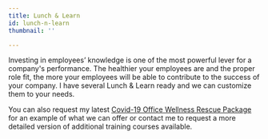 ```yaml
---
title: Lunch & Learn
id: lunch-n-learn
thumbnail: ''

---
```

Investing in employees’ knowledge is one of the most powerful lever for a company's performance. The healthier your employees are and the proper role fit, the more your employees will be able to contribute to the success of your company. I have several Lunch & Learn ready and we can customize them to your needs.

You can also request my latest [Covid-19 Office Wellness Rescue Package](https://cours.nancybilodeau.com/officewellnessrescue) for an example of what we can offer or contact me to request a more detailed version of additional training courses available.